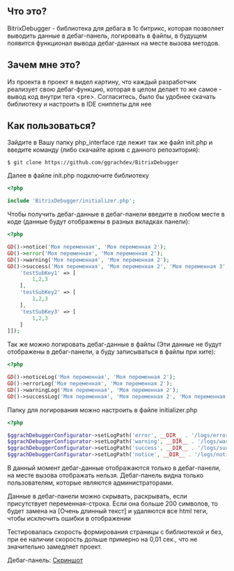 Что это?
--------------------------  

BitrixDebugger - библиотека для дебага в 1с битрикс, которая позволяет выводить данные в дебаг-панель, логировать в файлы, в будущем появится функционал 
вывода дебаг-данных на месте вызова методов.

Зачем мне это?
--------------------------  

Из проекта в проект я видел картину, что каждый разработчик реализует свою дебаг-функцию, которая в целом делает то же самое - вывод код внутри тега \<pre\>. Согласитесь, было бы удобнее скачать библиотеку и настроить в IDE сниппеты для нее

Как пользоваться?
--------------------------  
Зайдите в Вашу папку php_interface где лежит так же файл init.php и введите команду (либо скачайте архив с данного репозитория):

```console
$ git clone https://github.com/ggrachdev/BitrixDebugger
```
Далее в файле init.php подключите библиотеку
```php
<?php

include 'BitrixDebugger/initializer.php';
```

Чтобы получить дебаг-данные в дебаг-панели введите в любом месте в коде (данные будут отображены в разных вкладках панели):
```php
<?php

GD()->notice('Моя переменная', 'Моя переменная 2');
GD()->error('Моя переменная', 'Моя переменная 2');
GD()->warning('Моя переменная', 'Моя переменная 2');
GD()->success('Моя переменная', 'Моя переменная 2', 'Моя переменная 3', ['test' => [
    'testSubKey1' => [
        1,2,3
    ],
    'testSubKey2' => [
        1,2,3
    ],
    'testSubKey3' => [
        1,2,3
    ]
]]);
```

Так же можно логировать дебаг-данные в файлы (Эти данные не будут отображены в дебаг-панели, а буду записываться в файлы при хите):
```php
<?php

GD()->noticeLog('Моя переменная', 'Моя переменная 2');
GD()->errorLog('Моя переменная', 'Моя переменная 2');
GD()->warningLog('Моя переменная', 'Моя переменная 2');
GD()->successLog('Моя переменная', 'Моя переменная 2', 'Моя переменная 3');
```

Папку для логирования можно настроить в файле initializer.php
```php
<?php

$ggrachDebuggerConfigurator->setLogPath('error', __DIR__ . '/logs/error.log');
$ggrachDebuggerConfigurator->setLogPath('warning', __DIR__ . '/logs/warning.log');
$ggrachDebuggerConfigurator->setLogPath('success', __DIR__ . '/logs/success.log');
$ggrachDebuggerConfigurator->setLogPath('notice', __DIR__ . '/logs/notice.log');
```

В данный момент дебаг-данные отображаются только в дебаг-панели, на месте вызова отображать нельзя. Дебаг-панель видна только пользователям, которые являются администраторами.

Данные в дебаг-панели можно скрывать, раскрывать, если присутствует переменная-строка. Если она больше 200 символов, то будет замена на [Очень длинный текст] и удаляются все html теги, чтобы исключить ошибки в отображении

Тестировалась скорость формирования страницы с библиотекой и без, при ее наличии скорость дольше примерно на 0,01 сек., что не значительно замедляет проект.

Дебаг-панель:
[Скриншот](https://prnt.sc/zz8h04)
